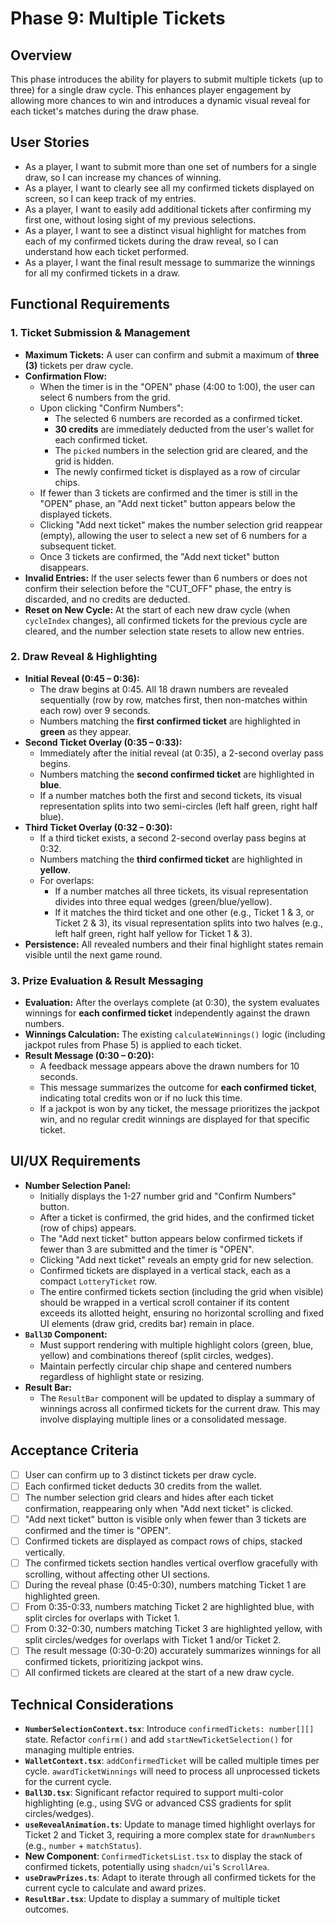 # Phase 9: Multiple Tickets

## Overview

This phase introduces the ability for players to submit multiple tickets (up to three) for a single draw cycle. This enhances player engagement by allowing more chances to win and introduces a dynamic visual reveal for each ticket's matches during the draw phase.

## User Stories

*   As a player, I want to submit more than one set of numbers for a single draw, so I can increase my chances of winning.
*   As a player, I want to clearly see all my confirmed tickets displayed on screen, so I can keep track of my entries.
*   As a player, I want to easily add additional tickets after confirming my first one, without losing sight of my previous selections.
*   As a player, I want to see a distinct visual highlight for matches from each of my confirmed tickets during the draw reveal, so I can understand how each ticket performed.
*   As a player, I want the final result message to summarize the winnings for all my confirmed tickets in a draw.

## Functional Requirements

### 1. Ticket Submission & Management

*   **Maximum Tickets:** A user can confirm and submit a maximum of **three (3)** tickets per draw cycle.
*   **Confirmation Flow:**
    *   When the timer is in the "OPEN" phase (4:00 to 1:00), the user can select 6 numbers from the grid.
    *   Upon clicking "Confirm Numbers":
        *   The selected 6 numbers are recorded as a confirmed ticket.
        *   **30 credits** are immediately deducted from the user's wallet for each confirmed ticket.
        *   The `picked` numbers in the selection grid are cleared, and the grid is hidden.
        *   The newly confirmed ticket is displayed as a row of circular chips.
    *   If fewer than 3 tickets are confirmed and the timer is still in the "OPEN" phase, an "Add next ticket" button appears below the displayed tickets.
    *   Clicking "Add next ticket" makes the number selection grid reappear (empty), allowing the user to select a new set of 6 numbers for a subsequent ticket.
    *   Once 3 tickets are confirmed, the "Add next ticket" button disappears.
*   **Invalid Entries:** If the user selects fewer than 6 numbers or does not confirm their selection before the "CUT_OFF" phase, the entry is discarded, and no credits are deducted.
*   **Reset on New Cycle:** At the start of each new draw cycle (when `cycleIndex` changes), all confirmed tickets for the previous cycle are cleared, and the number selection state resets to allow new entries.

### 2. Draw Reveal & Highlighting

*   **Initial Reveal (0:45 – 0:36):**
    *   The draw begins at 0:45. All 18 drawn numbers are revealed sequentially (row by row, matches first, then non-matches within each row) over 9 seconds.
    *   Numbers matching the **first confirmed ticket** are highlighted in **green** as they appear.
*   **Second Ticket Overlay (0:35 – 0:33):**
    *   Immediately after the initial reveal (at 0:35), a 2-second overlay pass begins.
    *   Numbers matching the **second confirmed ticket** are highlighted in **blue**.
    *   If a number matches both the first and second tickets, its visual representation splits into two semi-circles (left half green, right half blue).
*   **Third Ticket Overlay (0:32 – 0:30):**
    *   If a third ticket exists, a second 2-second overlay pass begins at 0:32.
    *   Numbers matching the **third confirmed ticket** are highlighted in **yellow**.
    *   For overlaps:
        *   If a number matches all three tickets, its visual representation divides into three equal wedges (green/blue/yellow).
        *   If it matches the third ticket and one other (e.g., Ticket 1 & 3, or Ticket 2 & 3), its visual representation splits into two halves (e.g., left half green, right half yellow for Ticket 1 & 3).
*   **Persistence:** All revealed numbers and their final highlight states remain visible until the next game round.

### 3. Prize Evaluation & Result Messaging

*   **Evaluation:** After the overlays complete (at 0:30), the system evaluates winnings for **each confirmed ticket** independently against the drawn numbers.
*   **Winnings Calculation:** The existing `calculateWinnings()` logic (including jackpot rules from Phase 5) is applied to each ticket.
*   **Result Message (0:30 – 0:20):**
    *   A feedback message appears above the drawn numbers for 10 seconds.
    *   This message summarizes the outcome for **each confirmed ticket**, indicating total credits won or if no luck this time.
    *   If a jackpot is won by any ticket, the message prioritizes the jackpot win, and no regular credit winnings are displayed for that specific ticket.

## UI/UX Requirements

*   **Number Selection Panel:**
    *   Initially displays the 1-27 number grid and "Confirm Numbers" button.
    *   After a ticket is confirmed, the grid hides, and the confirmed ticket (row of chips) appears.
    *   The "Add next ticket" button appears below confirmed tickets if fewer than 3 are submitted and the timer is "OPEN".
    *   Clicking "Add next ticket" reveals an empty grid for new selection.
    *   Confirmed tickets are displayed in a vertical stack, each as a compact `LotteryTicket` row.
    *   The entire confirmed tickets section (including the grid when visible) should be wrapped in a vertical scroll container if its content exceeds its allotted height, ensuring no horizontal scrolling and fixed UI elements (draw grid, credits bar) remain in place.
*   **`Ball3D` Component:**
    *   Must support rendering with multiple highlight colors (green, blue, yellow) and combinations thereof (split circles, wedges).
    *   Maintain perfectly circular chip shape and centered numbers regardless of highlight state or resizing.
*   **Result Bar:**
    *   The `ResultBar` component will be updated to display a summary of winnings across all confirmed tickets for the current draw. This may involve displaying multiple lines or a consolidated message.

## Acceptance Criteria

*   [ ] User can confirm up to 3 distinct tickets per draw cycle.
*   [ ] Each confirmed ticket deducts 30 credits from the wallet.
*   [ ] The number selection grid clears and hides after each ticket confirmation, reappearing only when "Add next ticket" is clicked.
*   [ ] "Add next ticket" button is visible only when fewer than 3 tickets are confirmed and the timer is "OPEN".
*   [ ] Confirmed tickets are displayed as compact rows of chips, stacked vertically.
*   [ ] The confirmed tickets section handles vertical overflow gracefully with scrolling, without affecting other UI sections.
*   [ ] During the reveal phase (0:45-0:30), numbers matching Ticket 1 are highlighted green.
*   [ ] From 0:35-0:33, numbers matching Ticket 2 are highlighted blue, with split circles for overlaps with Ticket 1.
*   [ ] From 0:32-0:30, numbers matching Ticket 3 are highlighted yellow, with split circles/wedges for overlaps with Ticket 1 and/or Ticket 2.
*   [ ] The result message (0:30-0:20) accurately summarizes winnings for all confirmed tickets, prioritizing jackpot wins.
*   [ ] All confirmed tickets are cleared at the start of a new draw cycle.

## Technical Considerations

*   **`NumberSelectionContext.tsx`**: Introduce `confirmedTickets: number[][]` state. Refactor `confirm()` and add `startNewTicketSelection()` for managing multiple entries.
*   **`WalletContext.tsx`**: `addConfirmedTicket` will be called multiple times per cycle. `awardTicketWinnings` will need to process all unprocessed tickets for the current cycle.
*   **`Ball3D.tsx`**: Significant refactor required to support multi-color highlighting (e.g., using SVG or advanced CSS gradients for split circles/wedges).
*   **`useRevealAnimation.ts`**: Update to manage timed highlight overlays for Ticket 2 and Ticket 3, requiring a more complex state for `drawnNumbers` (e.g., `number` + `matchStatus`).
*   **New Component**: `ConfirmedTicketsList.tsx` to display the stack of confirmed tickets, potentially using `shadcn/ui`'s `ScrollArea`.
*   **`useDrawPrizes.ts`**: Adapt to iterate through all confirmed tickets for the current cycle to calculate and award prizes.
*   **`ResultBar.tsx`**: Update to display a summary of multiple ticket outcomes.